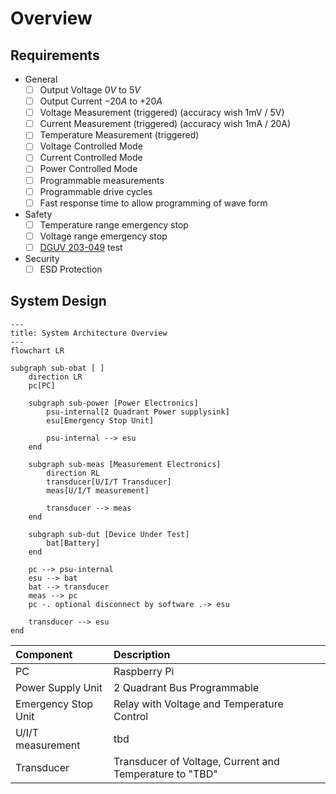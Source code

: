 # Overview

## Requirements

- General
    - [ ] Output Voltage $0V$ to $5V$
    - [ ] Output Current $-20A$ to $+20A$
    - [ ] Voltage Measurement (triggered) (accuracy wish 1mV / 5V)
    - [ ] Current Measurement (triggered) (accuracy wish 1mA / 20A)
    - [ ] Temperature Measurement (triggered)
    - [ ] Voltage Controlled Mode
    - [ ] Current Controlled Mode
    - [ ] Power Controlled Mode
    - [ ] Programmable measurements
    - [ ] Programmable drive cycles
    - [ ] Fast response time to allow programming of wave form
- Safety
    - [ ] Temperature range emergency stop
    - [ ] Voltage range emergency stop
    - [ ] [DGUV 203-049][dguv] test
- Security
    - [ ] ESD Protection

[dguv]: (https://publikationen.dguv.de/widgets/pdf/download/article/829)

## System Design

```mermaid
---
title: System Architecture Overview
---
flowchart LR

subgraph sub-obat [ ]
    direction LR
    pc[PC]

    subgraph sub-power [Power Electronics]
        psu-internal[2 Quadrant Power supplysink]
        esu[Emergency Stop Unit]

        psu-internal --> esu
    end

    subgraph sub-meas [Measurement Electronics]
        direction RL
        transducer[U/I/T Transducer]
        meas[U/I/T measurement]

        transducer --> meas
    end

    subgraph sub-dut [Device Under Test]
        bat[Battery]
    end

    pc --> psu-internal
    esu --> bat
    bat --> transducer
    meas --> pc
    pc -. optional disconnect by software .-> esu

    transducer --> esu
end
```

| Component           | Description                                             |
|:--------------------|:--------------------------------------------------------|
| PC                  | Raspberry Pi                                            |
| Power Supply Unit   | 2 Quadrant Bus Programmable                             |
| Emergency Stop Unit | Relay with Voltage and Temperature Control              |
| U/I/T measurement   | tbd                                                     |
| Transducer          | Transducer of Voltage, Current and Temperature to "TBD" |
